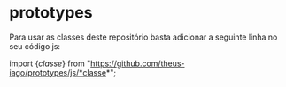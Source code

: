 # prototypes

Para usar as classes deste repositório basta adicionar a seguinte linha no seu código js:

import {*classe*} from "https://github.com/theus-iago/prototypes/js/*classe*";
